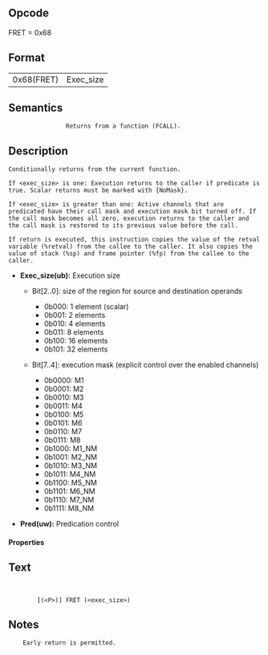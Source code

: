 <!---======================= begin_copyright_notice ============================

Copyright (C) 2020-2021 Intel Corporation

SPDX-License-Identifier: MIT

============================= end_copyright_notice ==========================-->

 

## Opcode

  FRET = 0x68

## Format

| | |
| --- | --- |
| 0x68(FRET) | Exec_size | Pred |


## Semantics




                    Returns from a function (FCALL).

## Description



    Conditionally returns from the current function.

    If <exec_size> is one: Execution returns to the caller if predicate is true. Scalar returns must be marked with {NoMask}.

    If <exec_size> is greater than one: Active channels that are predicated have their call mask and execution mask bit turned off. If the call mask becomes all zero, execution returns to the caller and the call mask is restored to its previous value before the call.

    If return is executed, this instruction copies the value of the retval variable (%retval) from the callee to the caller. It also copies the value of stack (%sp) and frame pointer (%fp) from the callee to the caller.

- **Exec_size(ub):** Execution size
 
  - Bit[2..0]: size of the region for source and destination operands
 
    - 0b000:  1 element (scalar) 
    - 0b001:  2 elements 
    - 0b010:  4 elements 
    - 0b011:  8 elements 
    - 0b100:  16 elements 
    - 0b101:  32 elements 
  - Bit[7..4]: execution mask (explicit control over the enabled channels)
 
    - 0b0000:  M1 
    - 0b0001:  M2 
    - 0b0010:  M3 
    - 0b0011:  M4 
    - 0b0100:  M5 
    - 0b0101:  M6 
    - 0b0110:  M7 
    - 0b0111:  M8 
    - 0b1000:  M1_NM 
    - 0b1001:  M2_NM 
    - 0b1010:  M3_NM 
    - 0b1011:  M4_NM 
    - 0b1100:  M5_NM 
    - 0b1101:  M6_NM 
    - 0b1110:  M7_NM 
    - 0b1111:  M8_NM
- **Pred(uw):** Predication control

#### Properties


## Text
```
    

		[(<P>)] FRET (<exec_size>)
```



## Notes



		Early return is permitted.
